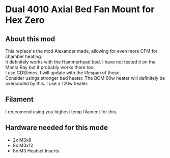 # Dual 4010 Axial Bed Fan Mount for Hex Zero

## About this mod
This replace's the mod Alexander made, allowing for even more CFM for chamber heating. <br>
It definitely works with the Hammerhead bed. I have not tested it on the Manta Ray but it probably works there too. <br>
I use GDStimes, I will update with the lifespan of those. <br>
Consider usinga stronger bed heater. The BOM 60w heater will definitely be overcooled by this. I use a 120w heater.

## Filament
I reccomend using you highest temp filament for this. <br>

## Hardware needed for this mode
- 2x M3x8
- 8x M3x12
- 8x M3 Heatset Inserts
